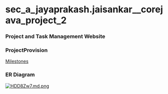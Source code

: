 # sec_a_jayaprakash.jaisankar__corejava_project_2

### Project and Task Management Website


### ProjectProvision

[Milestones](https://github.com/fssa-batch3/sec_a_jayaprakash.jaisankar__corejava_project_2/issues/1)

### ER Diagram
[![HDD8Zw7.md.png](https://iili.io/HDD8Zw7.md.png)](https://freeimage.host/i/HDD8Zw7)
